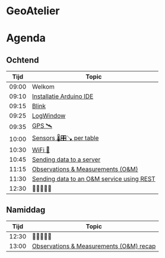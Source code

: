 # GeoAtelier

# Agenda

## Ochtend

| Tijd  | Topic |
| ----- | ----------- |
| 09:00 | Welkom
| 09:10 | [Installatie Arduino IDE](https://github.com/flagis/GeoAtelier/tree/main/0_Installatie)
| 09:15 | [Blink]()
| 09:25 | [LogWindow]()
| 09:35 | [GPS 🛰️]()
| 10:00 | [Sensors 🌡️🎛️🪠 per table]()
| 10:30 | [WiFi 📶]()
| 10:45 | [Sending data to a server]()
| 11:15 | [Observations & Measurements (O&M)]()
| 11:30 | [Sending data to an O&M service using REST]()
| 12:30 | 🍕🍕🍕🍕🍕

## Namiddag

| Tijd  | Topic |
| ----- | ----------- |
| 12:30 | 🍕🍕🍕🍕🍕
| 13:00 | [Observations & Measurements (O&M) recap]()
